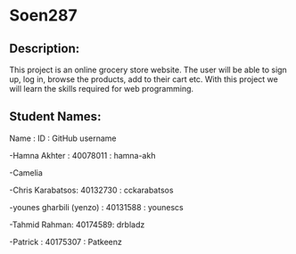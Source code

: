 # Soen287
## Description: 
This project is an online grocery store website. The user will be able to sign up, log in, browse the products, add to their cart etc. With this project we will learn the skills required for web programming. 

## Student Names: 
Name : ID : GitHub username

-Hamna Akhter : 40078011 : hamna-akh

-Camelia

-Chris Karabatsos: 40132730 : cckarabatsos

-younes gharbili (yenzo) : 40131588 : younescs

-Tahmid Rahman: 40174589: drbladz

-Patrick : 40175307 : Patkeenz

